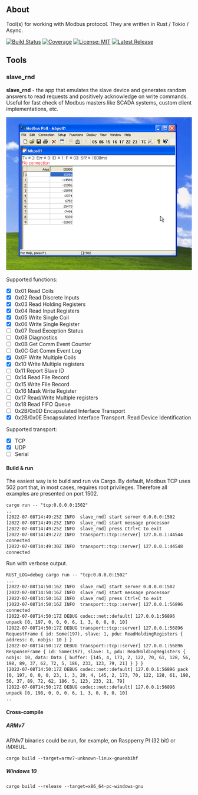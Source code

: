 ## About

Tool(s) for working with Modbus protocol. They are written in Rust / Tokio /
Async.

[![Build Status](https://gitlab.com/alexssh/modbus-tools/badges/master/pipeline.svg)](https://gitlab.com/alexssh/modbus-tools/-/commits/master)
[![Coverage](https://gitlab.com/alexssh/modbus-tools/badges/master/coverage.svg)](https://gitlab.com/alexssh/modbus-tools/-/commits/master)
[![License: MIT](https://img.shields.io/badge/License-MIT-yellow.svg)](https://opensource.org/licenses/MIT)
[![Latest Release](https://gitlab.com/alexssh/modbus-tools/-/badges/release.svg)](https://gitlab.com/alexssh/modbus-tools/-/releases)


## Tools

### slave_rnd

**slave_rnd** - the app that emulates the slave device and generates random
answers to read requests and positively acknowledge on write commands. Useful
for fast check of Modbus masters like SCADA systems, custom client
implementations, etc.

![](docs/pics/mbpoll.gif)

Supported functions: 

- [x] 0x01 Read Coils
- [x] 0x02 Read Discrete Inputs
- [x] 0x03 Read Holding Registers
- [x] 0x04 Read Input Registers
- [x] 0x05 Write Single Coil
- [x] 0x06 Write Single Register
- [ ] 0x07 Read Exception Status
- [ ] 0x08 Diagnostics
- [ ] 0x0B Get Comm Event Counter
- [ ] 0x0C Get Comm Event Log
- [x] 0x0F Write Multiple Coils
- [x] 0x10 Write Multiple registers
- [ ] 0x11 Report Slave ID
- [ ] 0x14 Read File Record
- [ ] 0x15 Write File Record
- [ ] 0x16 Mask Write Register
- [ ] 0x17 Read/Write Multiple registers
- [ ] 0x18 Read FIFO Queue
- [ ] 0x2B/0x0D Encapsulated Interface Transport
- [x] 0x2B/0x0E Encapsulated Interface Transport. Read Device Identification

Supported transport: 

- [x] TCP
- [x] UDP
- [ ] Serial

#### Build & run

The easiest way is to build and run via Cargo. By default, Modbus TCP uses 502
port that, in most cases, requires root privileges. Therefore all examples are
presented on port 1502.

```
cargo run -- "tcp:0.0.0.0:1502"
..
[2022-07-08T14:49:25Z INFO  slave_rnd] start server 0.0.0.0:1502
[2022-07-08T14:49:25Z INFO  slave_rnd] start message processor
[2022-07-08T14:49:25Z INFO  slave_rnd] press Ctrl+C to exit
[2022-07-08T14:49:27Z INFO  transport::tcp::server] 127.0.0.1:44544 connected
[2022-07-08T14:49:30Z INFO  transport::tcp::server] 127.0.0.1:44548 connected
```

Run with verbose output.

```
RUST_LOG=debug cargo run -- "tcp:0.0.0.0:1502"
...
[2022-07-08T14:50:16Z INFO  slave_rnd] start server 0.0.0.0:1502
[2022-07-08T14:50:16Z INFO  slave_rnd] start message processor
[2022-07-08T14:50:16Z INFO  slave_rnd] press Ctrl+C to exit
[2022-07-08T14:50:16Z INFO  transport::tcp::server] 127.0.0.1:56896 connected
[2022-07-08T14:50:17Z DEBUG codec::net::default] 127.0.0.1:56896 unpack [0, 197, 0, 0, 0, 6, 1, 3, 0, 0, 0, 10]
[2022-07-08T14:50:17Z DEBUG transport::tcp::server] 127.0.0.1:56896 RequestFrame { id: Some(197), slave: 1, pdu: ReadHoldingRegisters { address: 0, nobjs: 10 } }
[2022-07-08T14:50:17Z DEBUG transport::tcp::server] 127.0.0.1:56896 ResponseFrame { id: Some(197), slave: 1, pdu: ReadHoldingRegisters { nobjs: 10, data: Data { buffer: [145, 4, 173, 2, 122, 70, 61, 128, 56, 198, 89, 37, 62, 72, 5, 186, 233, 123, 79, 21] } } }
[2022-07-08T14:50:17Z DEBUG codec::net::default] 127.0.0.1:56896 pack [0, 197, 0, 0, 0, 23, 1, 3, 20, 4, 145, 2, 173, 70, 122, 128, 61, 198, 56, 37, 89, 72, 62, 186, 5, 123, 233, 21, 79]
[2022-07-08T14:50:17Z DEBUG codec::net::default] 127.0.0.1:56896 unpack [0, 198, 0, 0, 0, 6, 1, 3, 0, 0, 0, 10]
..
```

#### Cross-compile

##### ARMv7

ARMv7 binaries could be run, for example, on Raspperry PI (32 bit) or iMX6UL.

```
cargo build --target=armv7-unknown-linux-gnueabihf 
```

##### Windows 10

```
cargo build --release --target=x86_64-pc-windows-gnu
```
